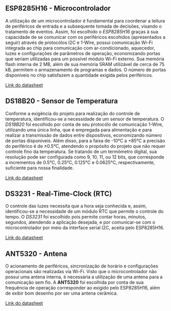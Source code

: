 ## ESP8285H16 - Microcontrolador

A utilização de um microcontrolador é fundamental para coordenar a leitura de periféricos de entrada e a subsequente tomada de decisões, visando o tratamento de eventos. Assim, foi escolhido o *ESP8285H16* graças à sua capacidade de se comunicar com os periféricos escohidos (apresentados a seguir) através de protocólos I2C e 1-Wire, possui comunicação Wi-Fi integrada ao chip para comunicação com ar-condicionado, aquecedor, luzes e configurações de parâmetros de operação, economizando portas que seriam utilizadas para um possível módulo Wi-Fi externo. Sua memória flash interna de 2 MB, além de sua memória SRAM utilizável de cerca de 75 kB, permitem o armazenamento de programas e dados. O número de portas disponíveis no chip satisfazem a quantidade exigida pelos periféricos.

[Link do datasheet](https://www.espressif.com/sites/default/files/documentation/0a-esp8285_datasheet_en.pdf)

## DS18B20 - Sensor de Temperatura

Conforme a exigência do projeto para realização do controle de temperatura, identificou-se a necessidade de um sensor de temperatura. O *DS18B20* foi escolhido por conta de seu protocólo de comunicação 1-Wire, utilizando uma única linha, que é empregada para alimentação e para realizar a transmissão de dados entre dispositivos, economizando número de portas disponíveis. Além disso, para a faixa de -10°C a +85°C a precisão do periférico é de ±0.5°C, atendendo o propósito do projeto que não requer controle fino da temperatura. Se tratando de um termômetro digital, sua resolução pode ser configurada como 9, 10, 11, ou 12 bits, que corresponde a incrementos de 0.5°C, 0.25°C, 0.125°C e 0.0625°C, respectivamente, suficiente para nossa finalidade.

[Link do datasheet](https://datasheets.maximintegrated.com/en/ds/DS18B20.pdf)

## DS3231 - Real-Time-Clock (RTC)

O controle das luzes necessita que a hora seja conhecida e, assim, identificou-se a necessidade de um módulo RTC que permite o controle do tempo. O *DS3231* foi escolhido pois permite contar horas, minutos, segundos, atendendo a aplicação desejada, e por comunicar-se com o microcontrolador por meio da interface serial I2C, aceita pelo ESP8285H16.

[Link do datasheet](https://datasheets.maximintegrated.com/en/ds/DS3231.pdf)

## ANT5320 - Antena

O acionamento de periféricos, sincronização de horário e configurações operacionais são realizadas via Wi-Fi. Visto que o microcontrolador não possui uma antena interna, é necessária a utilização de uma antena para a comunicação sem fio. A **ANT5320** foi escolhida por conta de sua frequência de operação corresponder ao exigido pelo ESP8285H16, além de exibir bom desenho por ser uma antena cerâmica.

[Link do datasheet](https://www.mouser.com/datasheet/2/447/datasheet_ant5320ll04r2455a_v1_1617827487-2902839.pdf)

